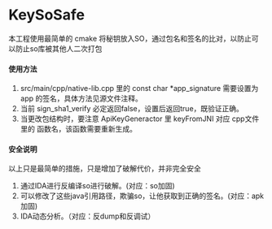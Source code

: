 # KeySoSafe  
本工程使用最简单的 cmake
将秘钥放入SO，通过包名和签名的比对，以防止可以防止so库被其他人二次打包


#### 使用方法
1. src/main/cpp/native-lib.cpp 里的 const char *app_signature 需要设置为
app 的签名，具体方法见源文件注释。
2. 当前 sign_sha1_verify 必定返回false，设置后返回true，既验证正确。
3. 当更改包结构时，要注意 ApiKeyGeneractor 里 keyFromJNI 对应 cpp文件里的
函数名，该函数需要重新生成。

#### 安全说明
以上只是最简单的措施，只是增加了破解代价，并非完全安全
1. 通过IDA进行反编译so进行破解。(对应：so加固)
2. 可以修改了这些java引用路径，欺骗so，让他获取到正确的签名。(对应：apk加固)
3. IDA动态分析。（对应：反dump和反调试）
